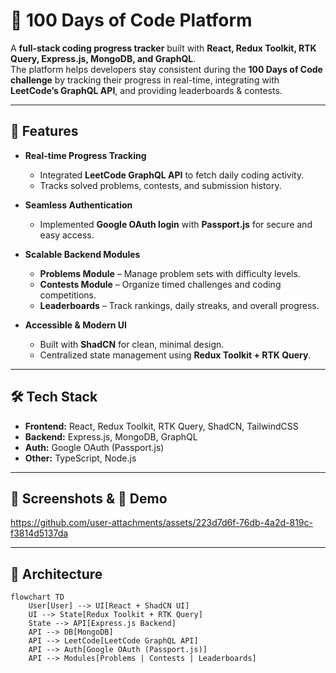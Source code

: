 # 💯 100 Days of Code Platform

A **full-stack coding progress tracker** built with **React, Redux Toolkit, RTK Query, Express.js, MongoDB, and GraphQL**.  
The platform helps developers stay consistent during the **100 Days of Code challenge** by tracking their progress in real-time, integrating with **LeetCode’s GraphQL API**, and providing leaderboards & contests.

---

## 🚀 Features

- **Real-time Progress Tracking**  
  - Integrated **LeetCode GraphQL API** to fetch daily coding activity.  
  - Tracks solved problems, contests, and submission history.  

- **Seamless Authentication**  
  - Implemented **Google OAuth login** with **Passport.js** for secure and easy access.  

- **Scalable Backend Modules**  
  - **Problems Module** – Manage problem sets with difficulty levels.  
  - **Contests Module** – Organize timed challenges and coding competitions.  
  - **Leaderboards** – Track rankings, daily streaks, and overall progress.  

- **Accessible & Modern UI**  
  - Built with **ShadCN** for clean, minimal design.  
  - Centralized state management using **Redux Toolkit + RTK Query**.  

---

## 🛠️ Tech Stack

- **Frontend:** React, Redux Toolkit, RTK Query, ShadCN, TailwindCSS  
- **Backend:** Express.js, MongoDB, GraphQL  
- **Auth:** Google OAuth (Passport.js)  
- **Other:** TypeScript, Node.js  

---





## 📸 Screenshots & 🎥 Demo

https://github.com/user-attachments/assets/223d7d6f-76db-4a2d-819c-f3814d5137da

---

## 🧩 Architecture

```mermaid
flowchart TD
    User[User] --> UI[React + ShadCN UI]
    UI --> State[Redux Toolkit + RTK Query]
    State --> API[Express.js Backend]
    API --> DB[MongoDB]
    API --> LeetCode[LeetCode GraphQL API]
    API --> Auth[Google OAuth (Passport.js)]
    API --> Modules[Problems | Contests | Leaderboards]
